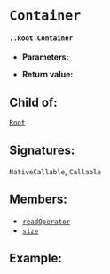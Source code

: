 # `Container`

#### `..Root.Container`

* **Parameters:**

* **Return value:**

## Child of:

[`Root`](docs..Root.md)

## Signatures:

`NativeCallable`, `Callable`

## Members:

- [`readOperator`](docs..Root.Container.readOperator.md)
- [`size`](docs..Root.Container.size.md)


## Example:

